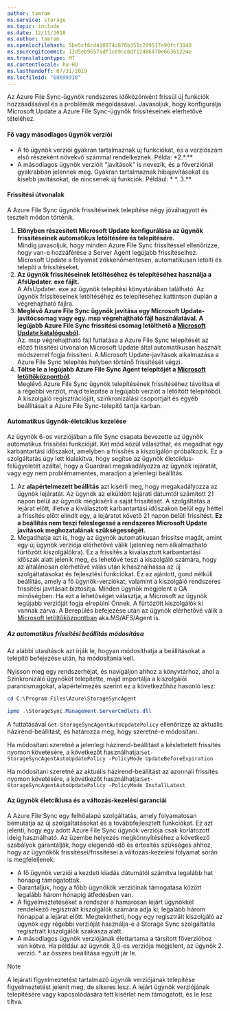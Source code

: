 ```yaml
---
author: tamram
ms.service: storage
ms.topic: include
ms.date: 12/11/2018
ms.author: tamram
ms.openlocfilehash: 5be5cf6cd410874d870b351c209517e90fcf3848
ms.sourcegitcommit: 13d5eb9657adf1c69cc8df12486470e66361224e
ms.translationtype: MT
ms.contentlocale: hu-HU
ms.lasthandoff: 07/31/2019
ms.locfileid: "68699318"
---
```

Az Azure File Sync-ügynök rendszeres időközönként frissül új funkciók hozzáadásával és a problémák megoldásával. Javasoljuk, hogy konfigurálja Microsoft Update a Azure File Sync-ügynök frissítéseinek elérhetővé tételéhez.

#### <a name="major-vs-minor-agent-versions"></a>Fő vagy másodlagos ügynök verziói
* A fő ügynök verziói gyakran tartalmaznak új funkciókat, és a verziószám első részeként növekvő számmal rendelkeznek. Példa: \*2.\*.\*\*
* A másodlagos ügynök verzióit "javítások" is nevezik, és a főverziónál gyakrabban jelennek meg. Gyakran tartalmaznak hibajavításokat és kisebb javításokat, de nincsenek új funkciók. Például: \* \*. 3.\*\*

#### <a name="upgrade-paths"></a>Frissítési útvonalak
A Azure File Sync ügynök frissítéseinek telepítése négy jóváhagyott és tesztelt módon történik. 
1. **Előnyben részesített Microsoft Update konfigurálása az ügynök frissítéseinek automatikus letöltésére és telepítésére.**  
    Mindig javasoljuk, hogy minden Azure File Sync frissítéssel ellenőrizze, hogy van-e hozzáférése a Server Agent legújabb frissítéseihez. Microsoft Update a folyamat zökkenőmentesen, automatikusan letölti és telepíti a frissítéseket.
2. **Az ügynök frissítéseinek letöltéséhez és telepítéséhez használja a AfsUpdater. exe fájlt.**  
    A AfsUpdater. exe az ügynök telepítési könyvtárában található. Az ügynök frissítéseinek letöltéséhez és telepítéséhez kattintson duplán a végrehajtható fájlra. 
3. **Meglévő Azure File Sync ügynök javítása egy Microsoft Update-javítócsomag vagy egy. msp végrehajtható fájl használatával. A legújabb Azure File Sync frissítési csomag letölthető a [Microsoft Update katalógusból](https://www.catalog.update.microsoft.com/Search.aspx?q=Azure%20File%20Sync).**  
    Az. msp végrehajtható fájl futtatása a Azure File Sync telepítését az előző frissítési útvonalon Microsoft Update által automatikusan használt módszerrel fogja frissíteni. A Microsoft Update-javítások alkalmazása a Azure File Sync telepítés helyben történő frissítését végzi.
4. **Töltse le a legújabb Azure File Sync Agent telepítőjét a [Microsoft letöltőközpontból](https://go.microsoft.com/fwlink/?linkid=858257).**  
    Meglévő Azure File Sync ügynök telepítésének frissítéséhez távolítsa el a régebbi verziót, majd telepítse a legújabb verziót a letöltött telepítőből. A kiszolgáló regisztrációját, szinkronizálási csoportjait és egyéb beállításait a Azure File Sync-telepítő tartja karban.

#### <a name="automatic-agent-lifecycle-management"></a>Automatikus ügynök-életciklus kezelése
Az ügynök 6-os verziójában a file Sync csapata bevezette az ügynök automatikus frissítési funkcióját. Két mód közül választhat, és megadhat egy karbantartási időszakot, amelyben a frissítés a kiszolgálón próbálkozik. Ez a szolgáltatás úgy lett kialakítva, hogy segítse az ügynök életciklus-felügyeletét azáltal, hogy a Guardrail megakadályozza az ügynök lejáratát, vagy egy nem problémamentes, maradjon a jelenlegi beállítás.
1. Az **alapértelmezett beállítás** azt kísérli meg, hogy megakadályozza az ügynök lejáratát. Az ügynök az elküldött lejárati dátumtól számított 21 napon belül az ügynök megkísérli a saját frissítését. A szolgáltatás a lejárat előtt, illetve a kiválasztott karbantartási időszakon belül egy héttel a frissítés előtt elindít egy, a lejáratot követő 21 napon belüli frissítést. **Ez a beállítás nem teszi feleslegessé a rendszeres Microsoft Update javítások meghozatalának szükségességét.**
1. Megadhatja azt is, hogy az ügynök automatikusan frissítse magát, amint egy új ügynök verziója elérhetővé válik (jelenleg nem alkalmazható fürtözött kiszolgálókra). Ez a frissítés a kiválasztott karbantartási időszak alatt jelenik meg, és lehetővé teszi a kiszolgáló számára, hogy az általánosan elérhetővé válás után kihasználhassa az új szolgáltatásokat és fejlesztési funkciókat. Ez az ajánlott, gond nélküli beállítás, amely a fő ügynök-verziókat, valamint a kiszolgáló rendszeres frissítési javításait biztosítja. Minden ügynök megjelent a GA minőségben. Ha ezt a lehetőséget választja, a Microsoft az ügynök legújabb verzióját fogja elrepülni Önnek. A fürtözött kiszolgálók ki vannak zárva. A Berepülés befejezése után az ügynök elérhetővé válik a [Microsoft letöltőközpontban](https://go.microsoft.com/fwlink/?linkid=858257) aka.MS/AFS/Agent is.

 ##### <a name="changing-the-auto-upgrade-setting"></a>Az automatikus frissítési beállítás módosítása

Az alábbi utasítások azt írják le, hogyan módosíthatja a beállításokat a telepítő befejezése után, ha módosítania kell.

Nyisson meg egy rendszerhéjat, és navigáljon ahhoz a könyvtárhoz, ahol a Szinkronizáló ügynököt telepítette, majd importálja a kiszolgálói parancsmagokat, alapértelmezés szerint ez a következőhöz hasonló lesz:
```powershell
cd C:\Program Files\Azure\StorageSyncAgent

ipmo .\StorageSync.Management.ServerCmdlets.dll
```

A futtatásával `Get-StorageSyncAgentAutoUpdatePolicy` ellenőrizze az aktuális házirend-beállítást, és határozza meg, hogy szeretné-e módosítani.

Ha módosítani szeretné a jelenlegi házirend-beállítást a késleltetett frissítés nyomon követésére, a következőt használhatja:`Set-StorageSyncAgentAutoUpdatePolicy -PolicyMode UpdateBeforeExpiration`

Ha módosítani szeretné az aktuális házirend-beállítást az azonnali frissítés nyomon követésére, a következőt használhatja:`Set-StorageSyncAgentAutoUpdatePolicy -PolicyMode InstallLatest`

#### <a name="agent-lifecycle-and-change-management-guarantees"></a>Az ügynök életciklusa és a változás-kezelési garanciái
A Azure File Sync egy felhőalapú szolgáltatás, amely folyamatosan bemutatja az új szolgáltatásokat és a továbbfejlesztett funkciókat. Ez azt jelenti, hogy egy adott Azure File Sync ügynök verziója csak korlátozott ideig használható. Az üzembe helyezés megkönnyítéséhez a következő szabályok garantálják, hogy elegendő idő és értesítés szükséges ahhoz, hogy az ügynökök frissítései/frissítései a változás-kezelési folyamat során is megfeleljenek:

- A fő ügynök verziói a kezdeti kiadás dátumától számítva legalább hat hónapig támogatottak.
- Garantáljuk, hogy a főbb ügynökök verzióinak támogatása között legalább három hónapig átfedésben van. 
- A figyelmeztetéseket a rendszer a hamarosan lejárt ügynökkel rendelkező regisztrált kiszolgálók számára adja ki, legalább három hónappal a lejárat előtt. Megtekintheti, hogy egy regisztrált kiszolgáló az ügynök egy régebbi verzióját használja-e a Storage Sync szolgáltatás regisztrált kiszolgálók szakasza alatt.
- A másodlagos ügynök verziójának élettartama a társított főverzióhoz van kötve. Ha például az ügynök 3,0-es verziója megjelent, az ügynök 2. verzió. \* az összes beállítása együtt jár le.

> [!Note]
> A lejárati figyelmeztetést tartalmazó ügynök verziójának telepítése figyelmeztetést jelenít meg, de sikeres lesz. A lejárt ügynök verziójának telepítésére vagy kapcsolódására tett kísérlet nem támogatott, és le lesz tiltva.
